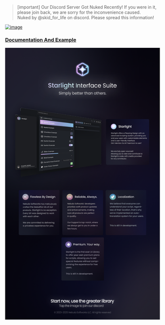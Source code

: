> [important]
> Our Discord Server Got Nuked Recently! If you were in it, please join back, we are sorry for the inconvenience caused.  
> Nuked by @skid_for_life on discord. Please spread this information!

[![image](https://docs.nebulasoftworks.xyz/img/starlight/banner.png)](https://dsc.gg/nebulasoftworks)  

### [Documentation And Example](https://docs.nebulasoftworks.xyz/starlight)
[![starlight](https://raw.githubusercontent.com/Nebula-Softworks/Starlight-Interface-Suite/refs/heads/master/Starlight%20ad.png)](https://dsc.gg/nebulasoftworks)
